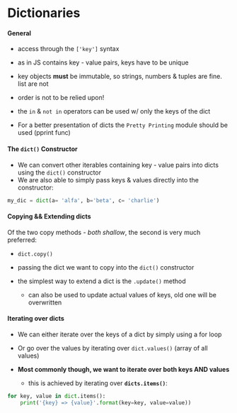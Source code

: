 # Dictionaries

#### General
- access through the `['key']` syntax
- as in JS contains key - value pairs, keys have to be unique
- key objects **must** be immutable, so strings, numbers & tuples are fine.
    list are not
- order is not to be relied upon!
- the `in` & `not in` operators can be used w/ only the keys of the dict

- For a better presentation of dicts the `Pretty Printing` module should be used (pprint func)

#### The `dict()` Constructor
- We can convert other iterables containing key - value pairs into dicts using the 
    `dict()` constructor
- We are also able to simply pass keys & values directly into the constructor:
```python
my_dic = dict(a= 'alfa', b='beta', c= 'charlie')
```

#### Copying && Extending dicts
Of the two copy methods - *both shallow*, the second is very much preferred:
- `dict.copy()`
- passing the dict we want to copy into the `dict()` constructor

- the simplest way to extend a dict is the `.update()` method
    - can also be used to update actual values of keys, old one will be overwritten

#### Iterating over dicts
- We can either iterate over the keys of a dict by simply using a for loop
- Or go over the values by iterating over `dict.values()` (array of all values)

- **Most commonly though, we want to iterate over both keys AND values**
    - this is achieved by iterating over **`dicts.items()`**:
```python
for key, value in dict.items():
    print('{key} => {value}'.format(key=key, value=value))
```


